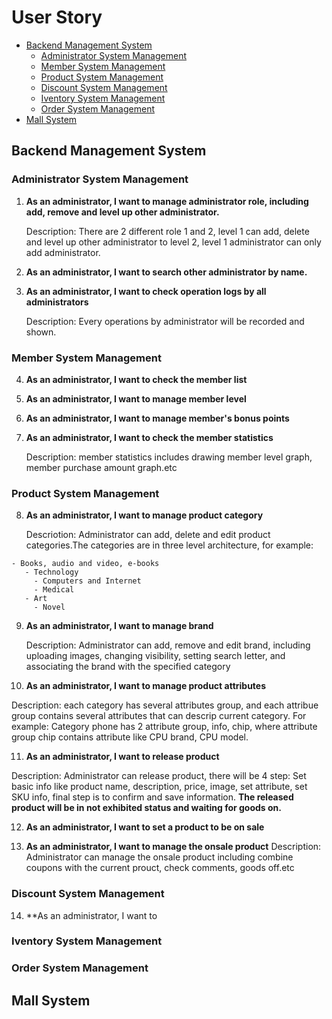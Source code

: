 # User Story

- [Backend Management System](#backend-management-system)
   - [Administrator System Management](#administrator-system-management)
   - [Member System Management](#member-system-management)
   - [Product System Management](#product-system-management)
   - [Discount System Management](#discount-system-management)
   - [Iventory System Management](#iventory-system-management)
   - [Order System Management](#order-system-management)
 - [Mall System](#mall-system)

## Backend Management System

### Administrator System Management

1. **As an administrator, I want to manage administrator role, including add, remove and level up other administrator.**
   
   Description: There are 2 different role 1 and 2, level 1 can add, delete and level up other administrator to level 2, level 1 administrator can only add administrator.

2. **As an administrator, I want to search other administrator by name.**
3. **As an administrator, I want to check operation logs by all administrators**
   
   Description: Every operations by administrator will be recorded and shown.
   
### Member System Management

4. **As an administrator, I want to check the member list**
5. **As an administrator, I want to manage member level**
6. **As an administrator, I want to manage member's bonus points**
7. **As an administrator, I want to check the member statistics**
   
   Description: member statistics includes drawing member level graph, member purchase amount graph.etc
### Product System Management
8. **As an administrator, I want to manage product category**

   Descriotion: Administrator can add, delete and edit product categories.The categories are in three level architecture, for example:
```
- Books, audio and video, e-books
   - Technology  
     - Computers and Internet  
     - Medical
   - Art
     - Novel
```
9. **As an administrator, I want to manage brand**
   
   Description: Administrator can add, remove and edit brand, including uploading images, changing visibility, setting search letter, and associating the brand with the specified category

10. **As an administrator, I want to manage product attributes**

   Description: each category has several attributes group, and each attribue group contains several attributes that can descrip current category. For example: Category phone has 2 attribute group, info, chip, where attribute group chip contains attribute like CPU brand, CPU model.
   
11. **As an administrator, I want to release product**

   Description: Administrator can release product, there will be 4 step: Set basic info like product name, description, price, image, set attribute, set SKU info, final step is to confirm and save information. **The released product will be in not exhibited status and waiting for goods on.**
   
12. **As an administrator, I want to set a product to be on sale**

13. **As an administrator, I want to manage the onsale product**
   Description: Administrator can manage the onsale product including combine coupons with the current prouct, check comments, goods off.etc
 
### Discount System Management
14. **As an administrator, I want to

### Iventory System Management

### Order System Management


## Mall System




   
